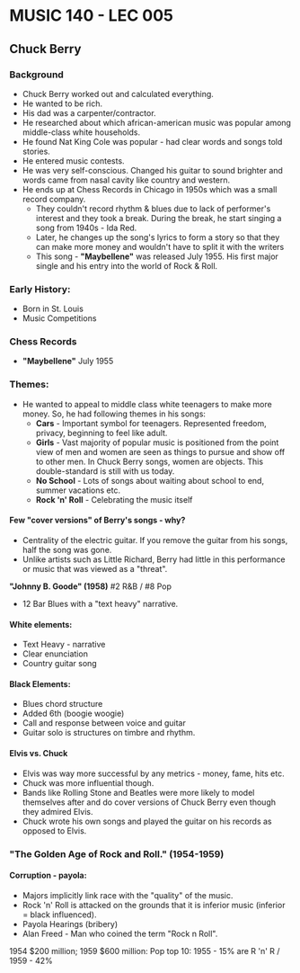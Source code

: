 # MUSIC 140 - LEC 005
## Chuck Berry

### Background
- Chuck Berry worked out and calculated everything.
- He wanted to be rich.
- His dad was a carpenter/contractor.
- He researched about which african-american music was popular among middle-class white households.
- He found Nat King Cole was popular - had clear words and songs told stories.
- He entered music contests.
- He was very self-conscious. Changed his guitar to sound brighter and words came from nasal cavity like country and western.
- He ends up at Chess Records in Chicago in 1950s which was a small record company.
  - They couldn't record rhythm & blues due to lack of performer's interest and they took a break. During the break, he start singing a song from 1940s - Ida Red.
  - Later, he changes up the song's lyrics to form a story so that they can make more money and wouldn't have to split it with the writers
  - This song - **"Maybellene"** was released July 1955. His first major single and his entry into the world of Rock & Roll.

### Early History:
- Born in St. Louis
- Music Competitions 

### Chess Records
- **"Maybellene"** July 1955

### Themes:
- He wanted to appeal to middle class white teenagers to make more money. So, he had following themes in his songs:
  - **Cars** - Important symbol for teenagers. Represented freedom, privacy, beginning to feel like adult.
  - **Girls** - Vast majority of popular music is positioned from the point view of men and women are seen as things to pursue and show off to other men. In Chuck Berry songs, women are objects. This double-standard is still with us today.
  - **No School** - Lots of songs about waiting about school to end, summer vacations etc.
  - **Rock 'n' Roll** - Celebrating the music itself

#### Few "cover versions" of Berry's songs - why?
- Centrality of the electric guitar. If you remove the guitar from his songs, half the song was gone.
- Unlike artists such as Little Richard, Berry had little in this performance or music that was viewed as a "threat".

**"Johnny B. Goode" (1958)** #2 R&B / #8 Pop
- 12 Bar Blues with a "text heavy" narrative.

#### White elements:
- Text Heavy - narrative
- Clear enunciation
- Country guitar song

#### Black Elements:
- Blues chord structure
- Added 6th (boogie woogie)
- Call and response between voice and guitar
- Guitar solo is structures on timbre and rhythm.

#### Elvis vs. Chuck
- Elvis was way more successful by any metrics - money, fame, hits etc.
- Chuck was more influential though. 
- Bands like Rolling Stone and Beatles were more likely to model themselves after and do cover versions of Chuck Berry even though they admired Elvis.
- Chuck wrote his own songs and played the guitar on his records as opposed to Elvis.

### "The Golden Age of Rock and Roll." (1954-1959)
#### Corruption - payola:
- Majors implicitly link race with the "quality" of the music.
- Rock 'n' Roll is attacked on the grounds that it is inferior music (inferior = black influenced).
- Payola Hearings (bribery)
- Alan Freed - Man who coined the term "Rock n Roll".

1954 $200 million; 1959 $600 million:
Pop top 10: 1955 - 15% are R 'n' R / 1959 - 42%
<!--stackedit_data:
eyJoaXN0b3J5IjpbMTgxNzAwMzUxNiwtMjE0NTM4NTI2MiwxNz
QwNTUzNDE2LC0xMzA4OTA5NTU0LDE5NDczNzU1ODMsMTAwNzU3
MTM5LDE5MTY2NTEzNTIsLTEzMDU0Mzk5NjldfQ==
-->